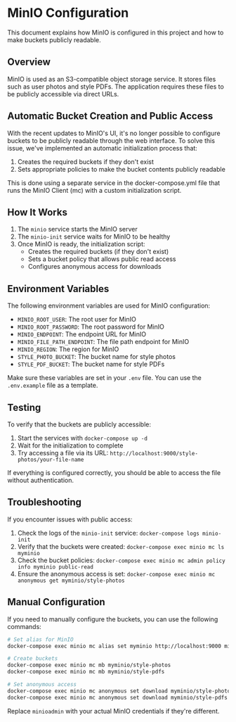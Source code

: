 # MinIO Configuration

This document explains how MinIO is configured in this project and how to make buckets publicly readable.

## Overview

MinIO is used as an S3-compatible object storage service. It stores files such as user photos and style PDFs. The application requires these files to be publicly accessible via direct URLs.

## Automatic Bucket Creation and Public Access

With the recent updates to MinIO's UI, it's no longer possible to configure buckets to be publicly readable through the web interface. To solve this issue, we've implemented an automatic initialization process that:

1. Creates the required buckets if they don't exist
2. Sets appropriate policies to make the bucket contents publicly readable

This is done using a separate service in the docker-compose.yml file that runs the MinIO Client (mc) with a custom initialization script.

## How It Works

1. The `minio` service starts the MinIO server
2. The `minio-init` service waits for MinIO to be healthy
3. Once MinIO is ready, the initialization script:
   - Creates the required buckets (if they don't exist)
   - Sets a bucket policy that allows public read access
   - Configures anonymous access for downloads

## Environment Variables

The following environment variables are used for MinIO configuration:

- `MINIO_ROOT_USER`: The root user for MinIO
- `MINIO_ROOT_PASSWORD`: The root password for MinIO
- `MINIO_ENDPOINT`: The endpoint URL for MinIO
- `MINIO_FILE_PATH_ENDPOINT`: The file path endpoint for MinIO
- `MINIO_REGION`: The region for MinIO
- `STYLE_PHOTO_BUCKET`: The bucket name for style photos
- `STYLE_PDF_BUCKET`: The bucket name for style PDFs

Make sure these variables are set in your `.env` file. You can use the `.env.example` file as a template.

## Testing

To verify that the buckets are publicly accessible:

1. Start the services with `docker-compose up -d`
2. Wait for the initialization to complete
3. Try accessing a file via its URL: `http://localhost:9000/style-photos/your-file-name`

If everything is configured correctly, you should be able to access the file without authentication.

## Troubleshooting

If you encounter issues with public access:

1. Check the logs of the `minio-init` service: `docker-compose logs minio-init`
2. Verify that the buckets were created: `docker-compose exec minio mc ls myminio`
3. Check the bucket policies: `docker-compose exec minio mc admin policy info myminio public-read`
4. Ensure the anonymous access is set: `docker-compose exec minio mc anonymous get myminio/style-photos`

## Manual Configuration

If you need to manually configure the buckets, you can use the following commands:

```bash
# Set alias for MinIO
docker-compose exec minio mc alias set myminio http://localhost:9000 minioadmin minioadmin

# Create buckets
docker-compose exec minio mc mb myminio/style-photos
docker-compose exec minio mc mb myminio/style-pdfs

# Set anonymous access
docker-compose exec minio mc anonymous set download myminio/style-photos
docker-compose exec minio mc anonymous set download myminio/style-pdfs
```

Replace `minioadmin` with your actual MinIO credentials if they're different.
